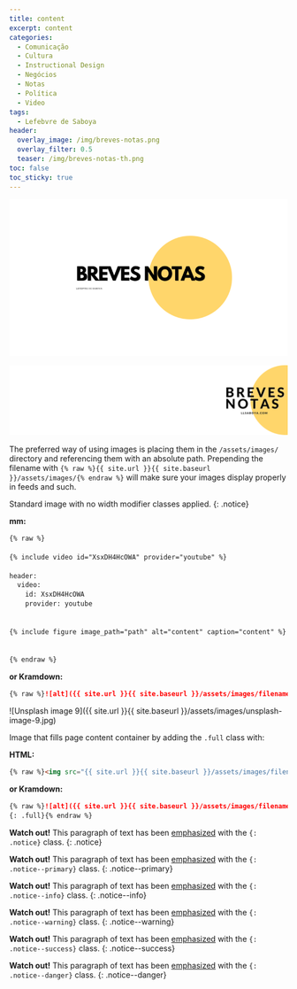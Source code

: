 ```yaml
---
title: content
excerpt: content
categories:
  - Comunicação
  - Cultura
  - Instructional Design
  - Negócios
  - Notas
  - Política
  - Video
tags:
  - Lefebvre de Saboya
header:
  overlay_image: /img/breves-notas.png
  overlay_filter: 0.5
  teaser: /img/breves-notas-th.png
toc: false
toc_sticky: true
---
```


![breves-notas-th](/img/breves-notas-th.png)

![breves-notas](/img/breves-notas.png)

The preferred way of using images is placing them in the `/assets/images/` directory and referencing them with an absolute path. Prepending the filename with `{% raw %}{{ site.url }}{{ site.baseurl }}/assets/images/{% endraw %}` will make sure your images display properly in feeds and such.

Standard image with no width modifier classes applied.
{: .notice} 

**mm:**

```html
{% raw %}

{% include video id="XsxDH4HcOWA" provider="youtube" %}

header:
  video:
    id: XsxDH4HcOWA
    provider: youtube


{% include figure image_path="path" alt="content" caption="content" %}


{% endraw %}
```



**or Kramdown:**

```markdown
{% raw %}![alt]({{ site.url }}{{ site.baseurl }}/assets/images/filename.jpg){% endraw %}
```

![Unsplash image 9]({{ site.url }}{{ site.baseurl }}/assets/images/unsplash-image-9.jpg)

Image that fills page content container by adding the `.full` class with:

**HTML:**

```html
{% raw %}<img src="{{ site.url }}{{ site.baseurl }}/assets/images/filename.jpg" alt="" class="full">{% endraw %}
```

**or Kramdown:**

```markdown
{% raw %}![alt]({{ site.url }}{{ site.baseurl }}/assets/images/filename.jpg)
{: .full}{% endraw %}
```

**Watch out!** This paragraph of text has been [emphasized](#) with the `{: .notice}` class.
{: .notice}

**Watch out!** This paragraph of text has been [emphasized](#) with the `{: .notice--primary}` class.
{: .notice--primary}

**Watch out!** This paragraph of text has been [emphasized](#) with the `{: .notice--info}` class.
{: .notice--info}

**Watch out!** This paragraph of text has been [emphasized](#) with the `{: .notice--warning}` class.
{: .notice--warning}

**Watch out!** This paragraph of text has been [emphasized](#) with the `{: .notice--success}` class.
{: .notice--success}

**Watch out!** This paragraph of text has been [emphasized](#) with the `{: .notice--danger}` class.
{: .notice--danger}
